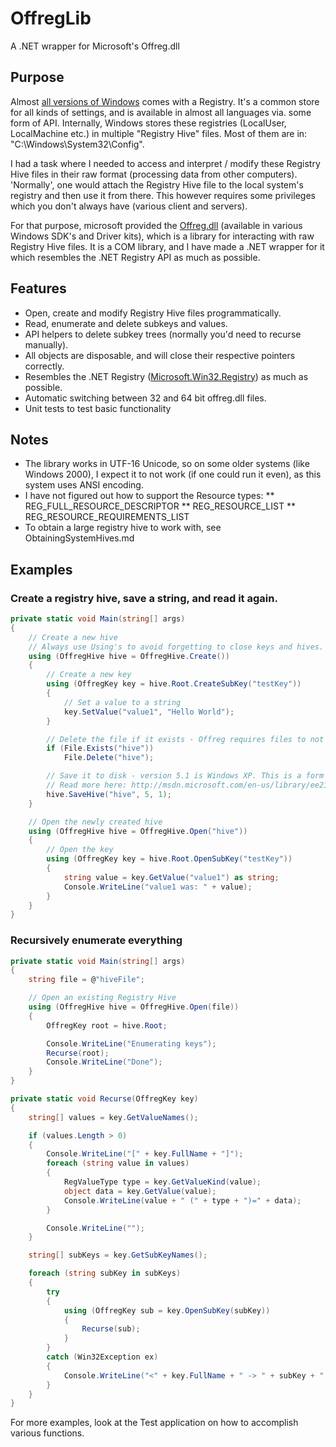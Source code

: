 # OffregLib
A .NET wrapper for Microsoft's Offreg.dll

## Purpose

Almost [all versions of Windows](http://en.wikipedia.org/wiki/Windows_Registry "Windows Registry history") comes with a Registry. It's a common store for all kinds of settings, and is available in almost all languages via. some form of API. Internally, Windows stores these registries (LocalUser, LocalMachine etc.) in multiple "Registry Hive" files. Most of them are in: "C:\Windows\System32\Config".

I had a task where I needed to access and interpret / modify these Registry Hive files in their raw format (processing data from other computers). 'Normally', one would attach the Registry Hive file to the local system's registry and then use it from there. This however requires some privileges which you don't always have (various client and servers). 

For that purpose, microsoft provided the [Offreg.dll](http://msdn.microsoft.com/en-us/library/ee210757.aspx "MSDN Offline Registry") (available in various Windows SDK's and Driver kits), which is a library for interacting with raw Registry Hive files. It is a COM library, and I have made a .NET wrapper for it which resembles the .NET Registry API as much as possible.

## Features

* Open, create and modify Registry Hive files programmatically.
* Read, enumerate and delete subkeys and values.
* API helpers to delete subkey trees (normally you'd need to recurse manually).
* All objects are disposable, and will close their respective pointers correctly.
* Resembles the .NET Registry ([Microsoft.Win32.Registry](http://msdn.microsoft.com/en-us/library/microsoft.win32.registry.aspx)) as much as possible.
* Automatic switching between 32 and 64 bit offreg.dll files.
* Unit tests to test basic functionality

## Notes

* The library works in UTF-16 Unicode, so on some older systems (like Windows 2000), I expect it to not work (if one could run it even), as this system uses ANSI encoding.
* I have not figured out how to support the Resource types:
** REG_FULL_RESOURCE_DESCRIPTOR
** REG_RESOURCE_LIST
** REG_RESOURCE_REQUIREMENTS_LIST
* To obtain a large registry hive to work with, see ObtainingSystemHives.md

## Examples 
### Create a registry hive, save a string, and read it again.

```csharp
private static void Main(string[] args)
{
    // Create a new hive
    // Always use Using's to avoid forgetting to close keys and hives.
    using (OffregHive hive = OffregHive.Create())
    {
        // Create a new key
        using (OffregKey key = hive.Root.CreateSubKey("testKey"))
        {
            // Set a value to a string
            key.SetValue("value1", "Hello World");
        }

        // Delete the file if it exists - Offreg requires files to not exist.
        if (File.Exists("hive"))
            File.Delete("hive");

        // Save it to disk - version 5.1 is Windows XP. This is a form of compatibility option.
        // Read more here: http://msdn.microsoft.com/en-us/library/ee210773.aspx
        hive.SaveHive("hive", 5, 1);
    }

    // Open the newly created hive
    using (OffregHive hive = OffregHive.Open("hive"))
    {
        // Open the key
        using (OffregKey key = hive.Root.OpenSubKey("testKey"))
        {
            string value = key.GetValue("value1") as string;
            Console.WriteLine("value1 was: " + value);
        }
    }
}
```

### Recursively enumerate everything

```csharp
private static void Main(string[] args)
{
    string file = @"hiveFile";

    // Open an existing Registry Hive
    using (OffregHive hive = OffregHive.Open(file))
    {
        OffregKey root = hive.Root;

        Console.WriteLine("Enumerating keys");
        Recurse(root);
        Console.WriteLine("Done");
    }
}

private static void Recurse(OffregKey key)
{
    string[] values = key.GetValueNames();

    if (values.Length > 0)
    {
        Console.WriteLine("[" + key.FullName + "]");
        foreach (string value in values)
        {
            RegValueType type = key.GetValueKind(value);
            object data = key.GetValue(value);
            Console.WriteLine(value + " (" + type + ")=" + data);
        }

        Console.WriteLine("");
    }

    string[] subKeys = key.GetSubKeyNames();

    foreach (string subKey in subKeys)
    {
        try
        {
            using (OffregKey sub = key.OpenSubKey(subKey))
            {
                Recurse(sub);
            }
        }
        catch (Win32Exception ex)
        {
            Console.WriteLine("<" + key.FullName + " -> " + subKey + ": " + ex.Message + ">");
        }
    }
}
```

For more examples, look at the Test application on how to accomplish various functions.